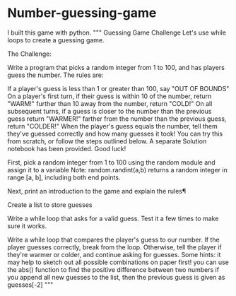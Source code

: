 # Number-guessing-game
I built this game with python.
"""  Guessing Game Challenge
Let's use while loops to create a guessing game.

The Challenge:

Write a program that picks a random integer from 1 to 100, and has players guess the number. The rules are:

If a player's guess is less than 1 or greater than 100, say "OUT OF BOUNDS"
On a player's first turn, if their guess is
within 10 of the number, return "WARM!"
further than 10 away from the number, return "COLD!"
On all subsequent turns, if a guess is
closer to the number than the previous guess return "WARMER!"
farther from the number than the previous guess, return "COLDER!"
When the player's guess equals the number, tell them they've guessed correctly and how many guesses it took!
You can try this from scratch, or follow the steps outlined below. A separate Solution notebook has been provided. Good luck!

First, pick a random integer from 1 to 100 using the random module and assign it to a variable
Note: random.randint(a,b) returns a random integer in range [a, b], including both end points.

Next, print an introduction to the game and explain the rules¶

Create a list to store guesses

Write a while loop that asks for a valid guess. Test it a few times to make sure it works.

Write a while loop that compares the player's guess to our number. If the player guesses correctly, break from the loop. Otherwise, tell the player if they're warmer or colder, and continue asking for guesses.
 Some hints:
     it may help to sketch out all possible combinations on paper first!
     you can use the abs() function to find the positive difference between two numbers
     if you append all new guesses to the list, then the previous guess is given as guesses[-2]
""" 

